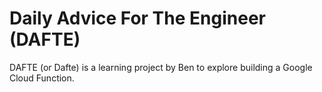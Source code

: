 # Daily Advice For The Engineer (DAFTE)

DAFTE (or Dafte) is a learning project by Ben to explore building a Google Cloud Function.

